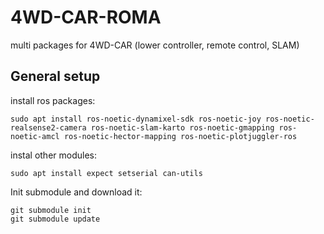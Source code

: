 # 4WD-CAR-ROMA
multi packages for 4WD-CAR (lower controller, remote control, SLAM)


## General setup
install ros packages:

    sudo apt install ros-noetic-dynamixel-sdk ros-noetic-joy ros-noetic-realsense2-camera ros-noetic-slam-karto ros-noetic-gmapping ros-noetic-amcl ros-noetic-hector-mapping ros-noetic-plotjuggler-ros
instal other modules:

    sudo apt install expect setserial can-utils
Init submodule and download it:

    git submodule init 
    git submodule update 
